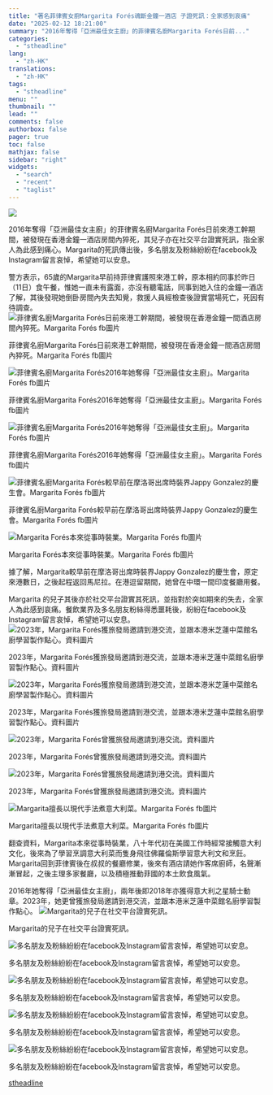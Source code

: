 ```yaml
---
title: "著名菲律賓女廚Margarita Forés魂斷金鐘一酒店 子證死訊：全家感到哀痛"
date: "2025-02-12 18:21:00"
summary: "2016年奪得「亞洲最佳女主廚」的菲律賓名廚Margarita Forés日前..."
categories:
  - "stheadline"
lang:
  - "zh-HK"
translations:
  - "zh-HK"
tags:
  - "stheadline"
menu: ""
thumbnail: ""
lead: ""
comments: false
authorbox: false
pager: true
toc: false
mathjax: false
sidebar: "right"
widgets:
  - "search"
  - "recent"
  - "taglist"
---
```


![](https://image.stheadline.com/f/680p0/0x0/100/none/22a75d7f43a1d364eccd6ceccefa3384/stheadline/inewsmedia/20250212/_2025021218185098575.jpg)






2016年奪得「亞洲最佳女主廚」的菲律賓名廚Margarita Forés日前來港工幹期間，被發現在香港金鐘一酒店房間內猝死，其兒子亦在社交平台證實死訊，指全家人為此感到痛心。Margarita的死訊傳出後，多名朋友及粉絲紛紛在facebook及Instagram留言哀悼，希望她可以安息。

警方表示，65歲的Margarita早前持菲律賓護照來港工幹，原本相約同事於昨日（11日）食午餐，惟她一直未有露面，亦沒有聽電話，同事到她入住的金鐘一酒店了解，其後發現她倒卧房間內失去知覺，救援人員經檢查後證實當場死亡，死因有待調查。
 ![菲律賓名廚Margarita Forés日前來港工幹期間，被發現在香港金鐘一間酒店房間內猝死。Margarita Forés fb圖片](https://image.hkhl.hk/f/1024p0/0x0/100/none/50cfbad55b7230d3ba203552f56abee3/2025-02/466075637_10233546555546525_6355705308695889364_n.jpg)


菲律賓名廚Margarita Forés日前來港工幹期間，被發現在香港金鐘一間酒店房間內猝死。Margarita Forés fb圖片



 ![菲律賓名廚Margarita Forés2016年她奪得「亞洲最佳女主廚」。Margarita Forés fb圖片](https://image.hkhl.hk/f/1024p0/0x0/100/none/10787a8a14d8d96c29b06bf762a1c229/2025-02/467181652_10233719143501116_3731283606627714731_n.jpg)


菲律賓名廚Margarita Forés2016年她奪得「亞洲最佳女主廚」。Margarita Forés fb圖片



 ![菲律賓名廚Margarita Forés2016年她奪得「亞洲最佳女主廚」。Margarita Forés fb圖片](https://image.hkhl.hk/f/1024p0/0x0/100/none/6b600184d4d7e45d9ad84523be9a93bc/2025-02/65.PNG)


菲律賓名廚Margarita Forés2016年她奪得「亞洲最佳女主廚」。Margarita Forés fb圖片



 ![菲律賓名廚Margarita Forés較早前在摩洛哥出席時裝界Jappy Gonzalez的慶生會。Margarita Forés fb圖片](https://image.hkhl.hk/f/1024p0/0x0/100/none/5ba676ec3c20fbb23f337048f7d86068/2025-02/64.PNG)


菲律賓名廚Margarita Forés較早前在摩洛哥出席時裝界Jappy Gonzalez的慶生會。Margarita Forés fb圖片



 ![Margarita Forés本來從事時裝業。Margarita Forés fb圖片](https://image.hkhl.hk/f/1024p0/0x0/100/none/859aa8c0607550c21fb367339b164461/2025-02/63.PNG)


Margarita Forés本來從事時裝業。Margarita Forés fb圖片




據了解，Margarita較早前在摩洛哥出席時裝界Jappy Gonzalez的慶生會，原定來港數日，之後起程返回馬尼拉。在港逗留期間，她曾在中環一間印度餐廳用餐。

Margarita 的兒子其後亦於社交平台證實其死訊，並指對於突如期來的失去，全家人為此感到哀痛。餐飲業界及多名朋友粉絲得悉噩耗後，紛紛在facebook及Instagram留言哀悼，希望她可以安息。
 ![2023年，Margarita Forés獲旅發局邀請到港交流，並跟本港米芝蓮中菜館名廚學習製作點心。資料圖片](https://image.hkhl.hk/f/1024p0/0x0/100/none/88c594adc7a833b516a97cbe3cef3135/2025-02/Photo_11.jpg)


2023年，Margarita Forés獲旅發局邀請到港交流，並跟本港米芝蓮中菜館名廚學習製作點心。資料圖片



 ![2023年，Margarita Forés獲旅發局邀請到港交流，並跟本港米芝蓮中菜館名廚學習製作點心。資料圖片](https://image.hkhl.hk/f/1024p0/0x0/100/none/69ef36c86b3b5a336073195518baffce/2025-02/Photo_08.jpg)


2023年，Margarita Forés獲旅發局邀請到港交流，並跟本港米芝蓮中菜館名廚學習製作點心。資料圖片



 ![2023年，Margarita Forés曾獲旅發局邀請到港交流。資料圖片](https://image.hkhl.hk/f/1024p0/0x0/100/none/6c1cff2ec22daef5d473e99a257ec93c/2025-02/Photo_04.jpg)


2023年，Margarita Forés曾獲旅發局邀請到港交流。資料圖片



 ![2023年，Margarita Forés曾獲旅發局邀請到港交流。資料圖片](https://image.hkhl.hk/f/1024p0/0x0/100/none/4dd404a50288856661aa08287f894015/2025-02/Photo_01.jpg)


2023年，Margarita Forés曾獲旅發局邀請到港交流。資料圖片



 ![Margarita擅長以現代手法煮意大利菜。Margarita Forés fb圖片](https://image.hkhl.hk/f/1024p0/0x0/100/none/7a190250707b99477be35f5773b56a34/2025-02/62.PNG)


Margarita擅長以現代手法煮意大利菜。Margarita Forés fb圖片




翻查資料，Margarita本來從事時裝業，八十年代初在美國工作時經常接觸意大利文化，後來為了學習烹調意大利菜而隻身飛往佛羅倫斯學習意大利文和烹飪。Margarita回到菲律賓後在叔叔的餐廳修業，後來有酒店請她作客席廚師，名聲漸漸冒起，之後主理多家餐廳，以及積極推動菲國的本土飲食風氣。

2016年她奪得「亞洲最佳女主廚」，兩年後即2018年亦獲得意大利之星騎士動章。2023年，她更曾獲旅發局邀請到港交流，並跟本港米芝蓮中菜館名廚學習製作點心。
 ![Margarita的兒子在社交平台證實死訊。](https://image.hkhl.hk/f/1024p0/0x0/100/none/eb3ef4998cdefa6f2ed7c3b8dae47de3/2025-02/1_5.PNG)


Margarita的兒子在社交平台證實死訊。



 ![多名朋友及粉絲紛紛在facebook及Instagram留言哀悼，希望她可以安息。](https://image.hkhl.hk/f/1024p0/0x0/100/none/9dbe3af63623baac3e8f28f093407d0b/2025-02/2_2.PNG)


多名朋友及粉絲紛紛在facebook及Instagram留言哀悼，希望她可以安息。



 ![多名朋友及粉絲紛紛在facebook及Instagram留言哀悼，希望她可以安息。](https://image.hkhl.hk/f/1024p0/0x0/100/none/1e22ed4cce711ae11b9edada3ffac44e/2025-02/3_1.PNG)


多名朋友及粉絲紛紛在facebook及Instagram留言哀悼，希望她可以安息。



 ![多名朋友及粉絲紛紛在facebook及Instagram留言哀悼，希望她可以安息。](https://image.hkhl.hk/f/1024p0/0x0/100/none/e0f9750aac411657e1f0e6a783cbe0ad/2025-02/4_2.PNG)


多名朋友及粉絲紛紛在facebook及Instagram留言哀悼，希望她可以安息。



 ![多名朋友及粉絲紛紛在facebook及Instagram留言哀悼，希望她可以安息。](https://image.hkhl.hk/f/1024p0/0x0/100/none/82866e961c0e756f8f99fe97894ad40f/2025-02/5_0.PNG)


多名朋友及粉絲紛紛在facebook及Instagram留言哀悼，希望她可以安息。

[stheadline](https://std.stheadline.com/realtime/article/2052394/即時-港聞-著名菲律賓女廚Margarita-Forés魂斷金鐘一酒店-子證死訊-全家感到哀痛)
